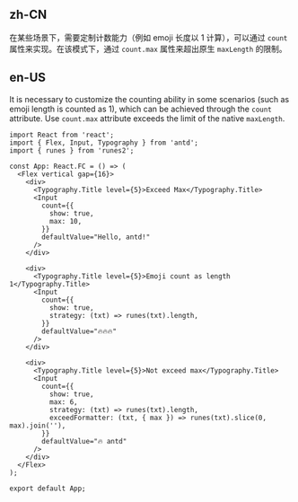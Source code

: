 ## zh-CN

在某些场景下，需要定制计数能力（例如 emoji 长度以 1 计算），可以通过 `count` 属性来实现。在该模式下，通过 `count.max` 属性来超出原生 `maxLength` 的限制。

## en-US

It is necessary to customize the counting ability in some scenarios (such as emoji length is counted as 1), which can be achieved through the `count` attribute. Use `count.max` attribute exceeds the limit of the native `maxLength`.
```tsx
import React from 'react';
import { Flex, Input, Typography } from 'antd';
import { runes } from 'runes2';

const App: React.FC = () => (
  <Flex vertical gap={16}>
    <div>
      <Typography.Title level={5}>Exceed Max</Typography.Title>
      <Input
        count={{
          show: true,
          max: 10,
        }}
        defaultValue="Hello, antd!"
      />
    </div>

    <div>
      <Typography.Title level={5}>Emoji count as length 1</Typography.Title>
      <Input
        count={{
          show: true,
          strategy: (txt) => runes(txt).length,
        }}
        defaultValue="🔥🔥🔥"
      />
    </div>

    <div>
      <Typography.Title level={5}>Not exceed max</Typography.Title>
      <Input
        count={{
          show: true,
          max: 6,
          strategy: (txt) => runes(txt).length,
          exceedFormatter: (txt, { max }) => runes(txt).slice(0, max).join(''),
        }}
        defaultValue="🔥 antd"
      />
    </div>
  </Flex>
);

export default App;
```
